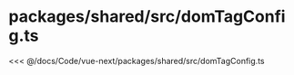 # packages/shared/src/domTagConfig.ts

<<< @/docs/Code/vue-next/packages/shared/src/domTagConfig.ts
